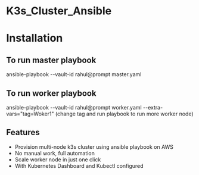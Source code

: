 # K3s_Cluster_Ansible
# Installation
## To run master playbook
  ansible-playbook --vault-id rahul@prompt master.yaml
## To run worker playbook
  ansible-playbook --vault-id rahul@prompt worker.yaml --extra-vars="tag=Woker1"
  (change tag and run playbook to run more worker node)
## Features
- Provision multi-node k3s cluster using ansible playbook on AWS
- No manual work, full automation
- Scale worker node in just one click
- With Kubernetes Dashboard and Kubectl configured
